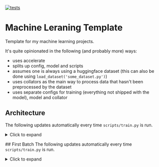 [![tests](https://github.com/MiniXC/masked-prosody-modeling/actions/workflows/run_lint_and_test.yml/badge.svg)](https://github.com/MiniXC/ml-template/actions/workflows/run_lint_and_test.yml)
# Machine Leraning Template
Template for my machine learning projects. 

It's quite opinionated in the following (and probably more) ways:
- uses accelerate
- splits up config, model and scripts
- assumes one is always using a huggingface dataset (this can also be done using ``load_dataset('some_dataset.py')``)
- uses collators as the main way to process data that hasn't been preprocessed by the dataset
- uses separate configs for training (everything not shipped with the model), model and collator

## Architecture
The following updates automatically every time ``scripts/train.py`` is run.
<details>
<summary>Click to expand</summary>
<img src="./figures/model.png"></img>
</details>

## First Batch
The following updates automatically every time ``scripts/train.py`` is run.
<details>
<summary>Click to expand</summary>
<img src="./figures/first_batch.png"></img>
</details>